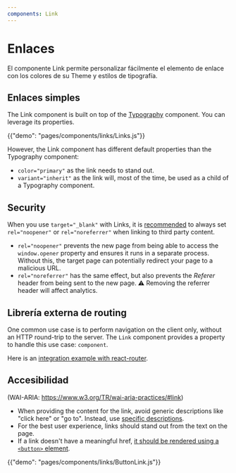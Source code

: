 ```yaml
---
components: Link
---
```


# Enlaces

<p class="description">El componente Link permite personalizar fácilmente el elemento de enlace con los colores de su Theme y estilos de tipografía.</p>

## Enlaces simples

The Link component is built on top of the [Typography](/api/typography/) component. You can leverage its properties.

{{"demo": "pages/components/links/Links.js"}}

However, the Link component has different default properties than the Typography component:

- `color="primary"` as the link needs to stand out.
- `variant="inherit"` as the link will, most of the time, be used as a child of a Typography component.

## Security

When you use `target="_blank"` with Links, it is [recommended](https://developers.google.com/web/tools/lighthouse/audits/noopener) to always set `rel="noopener"` or `rel="noreferrer"` when linking to third party content.

- `rel="noopener"` prevents the new page from being able to access the `window.opener` property and ensures it runs in a separate process. Without this, the target page can potentially redirect your page to a malicious URL.
- `rel="noreferrer"` has the same effect, but also prevents the *Referer* header from being sent to the new page. ⚠️ Removing the referrer header will affect analytics.

## Librería externa de routing

One common use case is to perform navigation on the client only, without an HTTP round-trip to the server. The `Link` component provides a property to handle this use case: `component`.

Here is an [integration example with react-router](/guides/composition/#link).

## Accesibilidad

(WAI-ARIA: https://www.w3.org/TR/wai-aria-practices/#link)

- When providing the content for the link, avoid generic descriptions like "click here" or "go to". Instead, use [specific descriptions](https://developers.google.com/web/tools/lighthouse/audits/descriptive-link-text).
- For the best user experience, links should stand out from the text on the page.
- If a link doesn't have a meaningful href, [it should be rendered using a `<button>` element](https://github.com/evcohen/eslint-plugin-jsx-a11y/blob/master/docs/rules/anchor-is-valid.md).

{{"demo": "pages/components/links/ButtonLink.js"}}